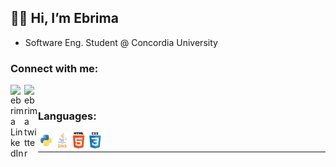 ## 👋🏾 Hi, I’m **Ebrima**

- Software Eng. Student @ Concordia University


### Connect with me:
[<img align="left" alt="ebrima LinkedIn" width="22px" src="https://cdn.jsdelivr.net/npm/simple-icons@v3/icons/linkedin.svg" />][linkedin]
[<img align="left" alt="ebrima twitter" width="22px" src="https://cdn.jsdelivr.net/npm/simple-icons@v3/icons/twitter.svg" />][twitter]

<br> 

### Languages:
<img align="left" alt="HTML5" width="26px" src="https://raw.githubusercontent.com/github/explore/80688e429a7d4ef2fca1e82350fe8e3517d3494d/topics/python/python.png" />
<img align="left" alt="CSS3" width="26px" src="https://raw.githubusercontent.com/github/explore/80688e429a7d4ef2fca1e82350fe8e3517d3494d/topics/java/java.png" />
<img align="left" alt="HTML5" width="26px" src="https://raw.githubusercontent.com/github/explore/80688e429a7d4ef2fca1e82350fe8e3517d3494d/topics/html/html.png" />
<img align="left" alt="CSS3" width="26px" src="https://raw.githubusercontent.com/github/explore/80688e429a7d4ef2fca1e82350fe8e3517d3494d/topics/css/css.png" />

<br>

---

<!---
[![Top Langs](https://github-readme-stats.vercel.app/api/top-langs/?username=ebvjikx&layout=compact)](https://github.com/anuraghazra/github-readme-stats)

ebvjikx/ebvjikx is a ✨ special ✨ repository because its `README.md` (this file) appears on your GitHub profile.
You can click the Preview link to take a look at your changes.
--->


[linkedin]: https://linkedin.com/in/ebrima-jikineh/
[twitter]: https://twitter.com/ebvjikx/

